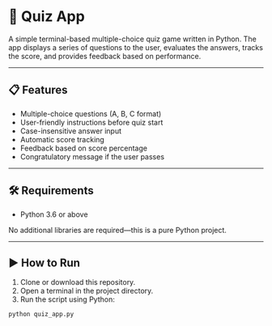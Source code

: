 # 🧠 Quiz App

A simple terminal-based multiple-choice quiz game written in Python. The app displays a series of questions to the user, evaluates the answers, tracks the score, and provides feedback based on performance.

---

## 📋 Features

- Multiple-choice questions (A, B, C format)
- User-friendly instructions before quiz start
- Case-insensitive answer input
- Automatic score tracking
- Feedback based on score percentage
- Congratulatory message if the user passes

---

## 🛠️ Requirements

- Python 3.6 or above

No additional libraries are required—this is a pure Python project.

---

## ▶️ How to Run

1. Clone or download this repository.
2. Open a terminal in the project directory.
3. Run the script using Python:

```bash
python quiz_app.py

